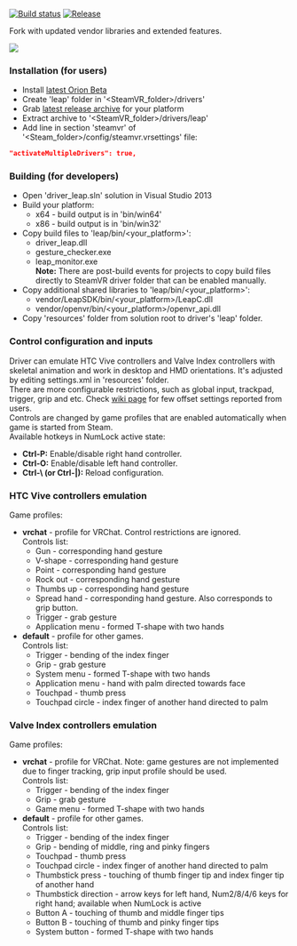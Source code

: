 [![Build status](https://ci.appveyor.com/api/projects/status/2pc49d2hpt2hx944?svg=true)](https://ci.appveyor.com/project/SDraw/driver-leap) [![Release](http://img.shields.io/github/release/SDraw/driver_leap.svg)](../../releases/latest)

Fork with updated vendor libraries and extended features.

[![](./.github/repository_img.png)](https://www.youtube.com/playlist?list=PLiEPsxTlqsDk5GKcgsmeDQNRs7KV8lI-s)
  
### Installation (for users)
* Install [latest Orion Beta](https://developer.leapmotion.com/get-started)
* Create 'leap' folder in '<SteamVR_folder>/drivers'
* Grab [latest release archive](../../releases/latest) for your platform
* Extract archive to '<SteamVR_folder>/drivers/leap'
* Add line in section 'steamvr' of '<Steam_folder>/config/steamvr.vrsettings' file:
```JSON
"activateMultipleDrivers": true,
```

### Building (for developers)
* Open 'driver_leap.sln' solution in Visual Studio 2013
* Build your platform:
  * x64 - build output is in 'bin/win64'
  * x86 - build output is in 'bin/win32'
* Copy build files to 'leap/bin/<your_platform>':
  * driver_leap.dll
  * gesture_checker.exe
  * leap_monitor.exe  
**Note:** There are post-build events for projects to copy build files directly to SteamVR driver folder that can be enabled manually.
* Copy additional shared libraries to 'leap/bin/<your_platform>':
  * vendor/LeapSDK/bin/<your_platform>/LeapC.dll
  * vendor/openvr/bin/<your_platform>/openvr_api.dll
* Copy 'resources' folder from solution root to driver's 'leap' folder. 
  
### Control configuration and inputs
Driver can emulate HTC Vive controllers and Valve Index controllers with skeletal animation and work in desktop and HMD orientations. It's adjusted by editing settings.xml in 'resources' folder.  
There are more configurable restrictions, such as global input, trackpad, trigger, grip and etc. Check [wiki page](../../wiki/Offset-settings) for few offset settings reported from users.  
Controls are changed by game profiles that are enabled automatically when game is started from Steam.  
Available hotkeys in NumLock active state:
* **Ctrl-P:** Enable/disable right hand controller.
* **Ctrl-O:** Enable/disable left hand controller.
* **Ctrl-\ (or Ctrl-|):** Reload configuration.

### HTC Vive controllers emulation
Game profiles:
  * **vrchat** - profile for VRChat. Control restrictions are ignored.  
  Controls list:
    * Gun - corresponding hand gesture
    * V-shape - corresponding hand gesture
    * Point - corresponding hand gesture
    * Rock out - corresponding hand gesture
    * Thumbs up - corresponding hand gesture
    * Spread hand - corresponding hand gesture. Also corresponds to grip button.
    * Trigger - grab gesture
    * Application menu - formed T-shape with two hands
  * **default** - profile for other games.  
  Controls list:
    * Trigger - bending of the index finger
    * Grip - grab gesture
    * System menu - formed T-shape with two hands
    * Application menu - hand with palm directed towards face
    * Touchpad - thumb press
    * Touchpad circle - index finger of another hand directed to palm
    
### Valve Index controllers emulation 
Game profiles:
  * **vrchat** - profile for VRChat. Note: game gestures are not implemented due to finger tracking, grip input profile should be used.  
  Controls list:
    * Trigger - bending of the index finger
    * Grip - grab gesture
    * Game menu - formed T-shape with two hands
  * **default** - profile for other games.  
  Controls list:
    * Trigger - bending of the index finger
    * Grip - bending of middle, ring and pinky fingers
    * Touchpad - thumb press
    * Touchpad circle - index finger of another hand directed to palm
    * Thumbstick press - touching of thumb finger tip and index finger tip of another hand
    * Thumbstick direction - arrow keys for left hand, Num2/8/4/6 keys for right hand; available when NumLock is active
    * Button A - touching of thumb and middle finger tips
    * Button B - touching of thumb and pinky finger tips
    * System button - formed T-shape with two hands

